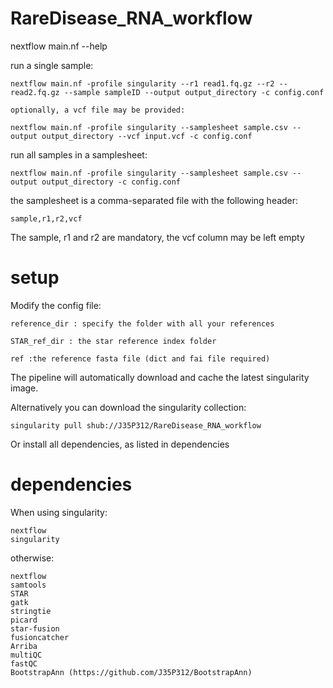 # RareDisease_RNA_workflow

nextflow main.nf --help

run a single sample:

	nextflow main.nf -profile singularity --r1 read1.fq.gz --r2 --read2.fq.gz --sample sampleID --output output_directory -c config.conf

	optionally, a vcf file may be provided:
	
	nextflow main.nf -profile singularity --samplesheet sample.csv --output output_directory --vcf input.vcf -c config.conf


run all samples in a samplesheet:

	nextflow main.nf -profile singularity --samplesheet sample.csv --output output_directory -c config.conf

the samplesheet is a comma-separated file with the following header:

	sample,r1,r2,vcf

The sample, r1 and r2 are mandatory, the vcf column may be left empty	

# setup
Modify the config file:

    reference_dir : specify the folder with all your references 

	STAR_ref_dir : the star reference index folder

	ref :the reference fasta file (dict and fai file required)

The pipeline will automatically download and cache the latest singularity image. 

Alternatively you can download the singularity collection:

	singularity pull shub://J35P312/RareDisease_RNA_workflow

Or install all dependencies, as listed in dependencies

# dependencies
When using singularity:

	nextflow
	singularity

otherwise:

	nextflow
	samtools
	STAR
	gatk
	stringtie
	picard
	star-fusion
	fusioncatcher
	Arriba	
	multiQC
	fastQC
    BootstrapAnn (https://github.com/J35P312/BootstrapAnn)

